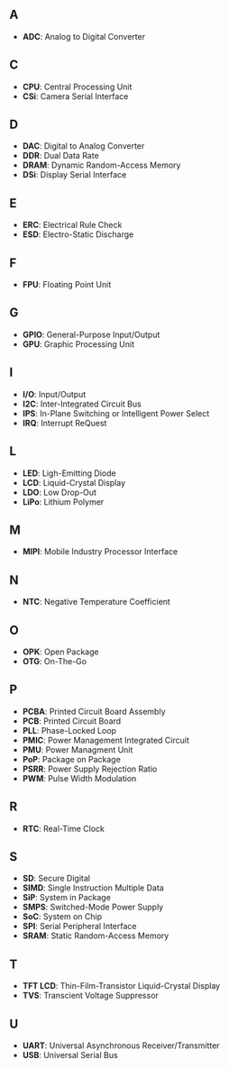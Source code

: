 ## A

 - **ADC**: Analog to Digital Converter

## C

 - **CPU**: Central Processing Unit
 - **CSi**: Camera Serial Interface

## D

 - **DAC**: Digital to Analog Converter
 - **DDR**: Dual Data Rate
 - **DRAM**: Dynamic Random-Access Memory
 - **DSi**: Display Serial Interface

## E

 - **ERC**: Electrical Rule Check
 - **ESD**: Electro-Static Discharge

## F

 - **FPU**: Floating Point Unit

## G

 - **GPIO**: General-Purpose Input/Output
 - **GPU**: Graphic Processing Unit

## I

 - **I/O**: Input/Output
 - **I2C**: Inter-Integrated Circuit Bus
 - **IPS**: In-Plane Switching or Intelligent Power Select
 - **IRQ**: Interrupt ReQuest

## L

 - **LED**: Ligh-Emitting Diode
 - **LCD**: Liquid-Crystal Display
 - **LDO**: Low Drop-Out
 - **LiPo**: Lithium Polymer

## M

 - **MIPI**: Mobile Industry Processor Interface

## N

 - **NTC**: Negative Temperature Coefficient

## O
 - **OPK**: Open Package
 - **OTG**: On-The-Go

## P

 - **PCBA**: Printed Circuit Board Assembly
 - **PCB**: Printed Circuit Board
 - **PLL**: Phase-Locked Loop
 - **PMIC**: Power Management Integrated Circuit
 - **PMU**: Power Managment Unit
 - **PoP**: Package on Package
 - **PSRR**: Power Supply Rejection Ratio
 - **PWM**: Pulse Width Modulation

## R

 - **RTC**: Real-Time Clock

## S

 - **SD**: Secure Digital
 - **SIMD**: Single Instruction Multiple Data
 - **SiP**: System in Package
 - **SMPS**: Switched-Mode Power Supply
 - **SoC**: System on Chip
 - **SPI**: Serial Peripheral Interface
 - **SRAM**: Static Random-Access Memory

## T

 - **TFT LCD**:  Thin-Film-Transistor Liquid-Crystal Display
 - **TVS**: Transcient Voltage Suppressor

## U

 - **UART**: Universal Asynchronous Receiver/Transmitter
 - **USB**: Universal Serial Bus
